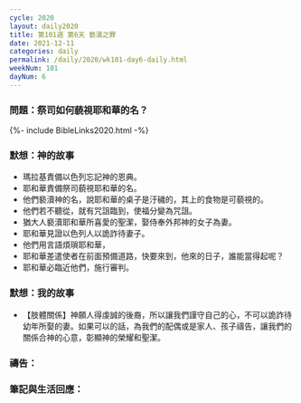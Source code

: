 ```yaml
---
cycle: 2020
layout: daily2020
title: 第101週 第6天 褻瀆之罪
date: 2021-12-11
categories: daily
permalink: /daily/2020/wk101-day6-daily.html
weekNum: 101
dayNum: 6
---
```


### 問題：祭司如何藐視耶和華的名？

{%- include BibleLinks2020.html -%}

### 默想：神的故事
+ 瑪拉基責備以色列忘記神的恩典。
+ 耶和華責備祭司藐視耶和華的名。
+ 他們褻瀆神的名，說耶和華的桌子是汙穢的，其上的食物是可藐視的。
+ 他們若不聽從，就有咒詛臨到，使福分變為咒詛。
+ 猶大人褻瀆耶和華所喜愛的聖潔，娶侍奉外邦神的女子為妻。
+ 耶和華見證以色列人以詭詐待妻子。
+ 他們用言語煩瑣耶和華，
+ 耶和華差遣使者在前面預備道路，快要來到，他來的日子，誰能當得起呢？
+ 耶和華必臨近他們，施行審判。

### 默想：我的故事
+ 【肢體關係】神願人得虔誠的後裔，所以讓我們謹守自己的心，不可以詭詐待幼年所娶的妻。如果可以的話，為我們的配偶或是家人、孩子禱告，讓我們的關係合神的心意，彰顯神的榮耀和聖潔。

### 禱告：

### 筆記與生活回應：
